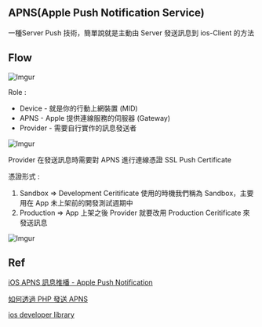 ## APNS(Apple Push Notification Service)

一種Server Push 技術，簡單說就是主動由 Server 發送訊息到 ios-Client 的方法

## Flow

![Imgur](http://i.imgur.com/5mizRy0.png)

Role :

- Device - 就是你的行動上網裝置 (MID)
- APNS - Apple 提供連線服務的伺服器 (Gateway)
- Provider - 需要自行實作的訊息發送者

![Imgur](http://i.imgur.com/fFNGhW5.png)


Provider 在發送訊息時需要對 APNS 進行連線憑證 SSL Push Certificate

憑證形式 :

1. Sandbox => Development Ceritificate 使用的時機我們稱為 Sandbox，主要用在 App 未上架前的開發測試週期中
2. Production => App 上架之後 Provider 就要改用 Production Ceritificate 來發送訊息


![Imgur](http://i.imgur.com/CBUbTE7.png)


## Ref
[iOS APNS 訊息推播 - Apple Push Notification ](https://blog.toright.com/posts/2806/ios-apns-%E8%A8%8A%E6%81%AF%E6%8E%A8%E6%92%A5-apple-push-notification-service-%E4%BB%8B%E7%B4%B9.html)

[如何透過 PHP 發送 APNS](https://blog.toright.com/posts/2846/%E5%A6%82%E4%BD%95%E9%80%8F%E9%81%8E-php-%E7%99%BC%E9%80%81-apple-notification-push.html)

[ios developer library](https://developer.apple.com/library/ios/documentation/NetworkingInternet/Conceptual/RemoteNotificationsPG/Chapters/ApplePushService.html)
